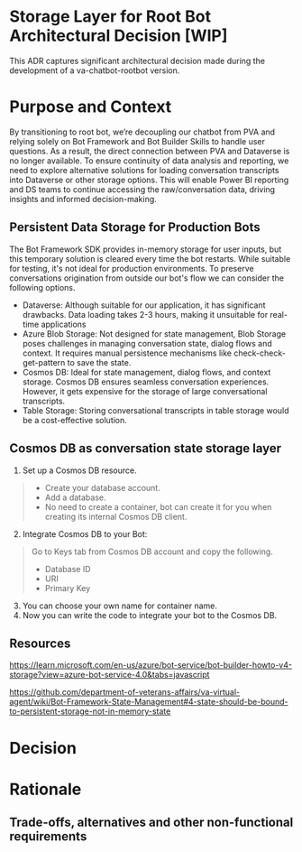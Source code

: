 # Storage Layer for Root Bot Architectural Decision [WIP]

This ADR captures significant architectural decision made during the development of a va-chatbot-rootbot version.

# Purpose and Context

By transitioning to root bot, we’re decoupling our chatbot from PVA and relying solely on Bot Framework and Bot Builder Skills to handle user questions. As a result, the direct connection between PVA and Dataverse is no longer available. To ensure continuity of data analysis and reporting, we need to explore alternative solutions for loading conversation transcripts into Dataverse or other storage options. This will enable Power BI reporting and DS teams to continue accessing the raw/conversation data, driving insights and informed decision-making.

## Persistent Data Storage for Production Bots

The Bot Framework SDK provides in-memory storage for user inputs, but this temporary solution is cleared every time the bot restarts. While suitable for testing, it's not ideal for production environments. To preserve conversations origination from outside our bot's flow we can consider the following options. 

* Dataverse: Although suitable for our application, it has significant drawbacks. Data loading takes 2-3 hours, making it unsuitable for real-time applications
* Azure Blob Storage: Not designed for state management, Blob Storage poses challenges in managing conversation state, dialog flows and context. It requires manual persistence mechanisms like check-check-get-pattern to save the state.
* Cosmos DB: Ideal for state management, dialog flows, and context storage. Cosmos DB ensures seamless conversation experiences. However, it gets expensive for the storage of large conversational transcripts.
* Table Storage: Storing conversational transcripts in table storage would be a cost-effective solution.

## Cosmos DB as conversation state storage layer
1.	Set up a Cosmos DB resource. 
> * Create your database account.
> * Add a database.
> * No need to create a container, bot can create it for you when creating its internal Cosmos DB client. 
2.	Integrate Cosmos DB to your Bot:
> Go to Keys tab from Cosmos DB account and copy the following.
> * Database ID
> * URI 
> * Primary Key
3.	You can choose your own name for container name.
4.	Now you can write the code to integrate your bot to the Cosmos DB.

## Resources

https://learn.microsoft.com/en-us/azure/bot-service/bot-builder-howto-v4-storage?view=azure-bot-service-4.0&tabs=javascript 

https://github.com/department-of-veterans-affairs/va-virtual-agent/wiki/Bot-Framework-State-Management#4-state-should-be-bound-to-persistent-storage-not-in-memory-state

# Decision 

# Rationale
## Trade-offs, alternatives and other non-functional requirements

